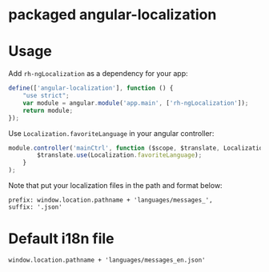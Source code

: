# packaged angular-localization
# Usage

Add `rh-ngLocalization` as a dependency for your app:

```javascript
define(['angular-localization'], function () {
    "use strict";
    var module = angular.module('app.main', ['rh-ngLocalization']);
    return module;
});
```

Use `Localization.favoriteLanguage` in your angular controller:

```javascript
module.controller('mainCtrl', function ($scope, $translate, Localization) {
        $translate.use(Localization.favoriteLanguage);
    }
);
```
Note that put your localization files in the path and format below:
```
prefix: window.location.pathname + 'languages/messages_',
suffix: '.json'
```
# Default i18n file

```
window.location.pathname + 'languages/messages_en.json'
```